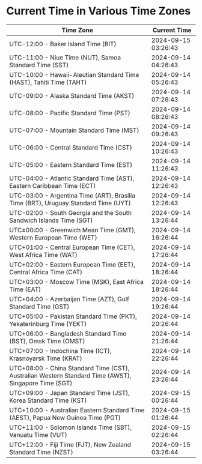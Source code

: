 # Current Time in Various Time Zones

| Time Zone | Current Time |
|-----------|--------------|
| UTC-12:00 - Baker Island Time (BIT) | 2024-09-15 03:26:43 |
| UTC-11:00 - Niue Time (NUT), Samoa Standard Time (SST) | 2024-09-14 04:26:43 |
| UTC-10:00 - Hawaii-Aleutian Standard Time (HAST), Tahiti Time (TAHT) | 2024-09-14 05:26:43 |
| UTC-09:00 - Alaska Standard Time (AKST) | 2024-09-14 07:26:43 |
| UTC-08:00 - Pacific Standard Time (PST) | 2024-09-14 08:26:43 |
| UTC-07:00 - Mountain Standard Time (MST) | 2024-09-14 09:26:43 |
| UTC-06:00 - Central Standard Time (CST) | 2024-09-14 10:26:43 |
| UTC-05:00 - Eastern Standard Time (EST) | 2024-09-14 11:26:43 |
| UTC-04:00 - Atlantic Standard Time (AST), Eastern Caribbean Time (ECT) | 2024-09-14 12:26:43 |
| UTC-03:00 - Argentina Time (ART), Brasília Time (BRT), Uruguay Standard Time (UYT) | 2024-09-14 12:26:43 |
| UTC-02:00 - South Georgia and the South Sandwich Islands Time (SGT) | 2024-09-14 13:26:44 |
| UTC±00:00 - Greenwich Mean Time (GMT), Western European Time (WET) | 2024-09-14 16:26:44 |
| UTC+01:00 - Central European Time (CET), West Africa Time (WAT) | 2024-09-14 17:26:44 |
| UTC+02:00 - Eastern European Time (EET), Central Africa Time (CAT) | 2024-09-14 18:26:44 |
| UTC+03:00 - Moscow Time (MSK), East Africa Time (EAT) | 2024-09-14 18:26:44 |
| UTC+04:00 - Azerbaijan Time (AZT), Gulf Standard Time (GST) | 2024-09-14 19:26:44 |
| UTC+05:00 - Pakistan Standard Time (PKT), Yekaterinburg Time (YEKT) | 2024-09-14 20:26:44 |
| UTC+06:00 - Bangladesh Standard Time (BST), Omsk Time (OMST) | 2024-09-14 21:26:44 |
| UTC+07:00 - Indochina Time (ICT), Krasnoyarsk Time (KRAT) | 2024-09-14 22:26:44 |
| UTC+08:00 - China Standard Time (CST), Australian Western Standard Time (AWST), Singapore Time (SGT) | 2024-09-14 23:26:44 |
| UTC+09:00 - Japan Standard Time (JST), Korea Standard Time (KST) | 2024-09-15 00:26:44 |
| UTC+10:00 - Australian Eastern Standard Time (AEST), Papua New Guinea Time (PGT) | 2024-09-15 01:26:44 |
| UTC+11:00 - Solomon Islands Time (SBT), Vanuatu Time (VUT) | 2024-09-15 02:26:44 |
| UTC+12:00 - Fiji Time (FJT), New Zealand Standard Time (NZST) | 2024-09-15 03:26:44 |
